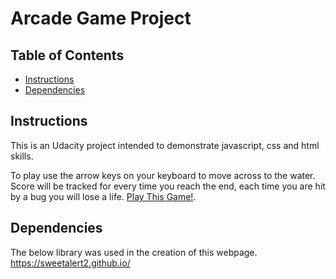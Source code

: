 # Arcade Game Project

## Table of Contents

* [Instructions](#instructions)
* [Dependencies](#Dependencies)

## Instructions

This is an Udacity project intended to demonstrate javascript, css and html skills.

To play use the arrow keys on your keyboard to move across to the water. Score will be tracked for every time you reach the end, each time you are hit by a bug you will lose a life.
[Play This Game!](https://burnewood.github.io/ArcadeGame/).

## Dependencies

The below library was used in the creation of this webpage.
https://sweetalert2.github.io/

